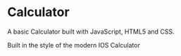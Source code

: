 # Calculator
 A basic Calculator built with JavaScript, HTML5 and CSS.

Built in the style of the modern IOS Calculator